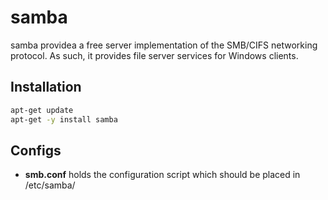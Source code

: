 samba
====
samba providea a free server implementation of the SMB/CIFS networking protocol. As such, it provides file server services for Windows clients.

Installation
------------
```sh
apt-get update
apt-get -y install samba
```

Configs
-------
  - **smb.conf** holds the configuration script which should be placed in /etc/samba/
